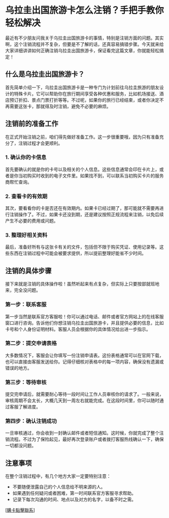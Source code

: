# 乌拉圭出国旅游卡怎么注销？手把手教你轻松解决

最近有不少朋友问我关于乌拉圭出国旅游卡的事情，特别是注销方面的问题。其实啊，这个注销流程并不复杂，但要是不了解的话，还真容易搞错步骤。今天就来给大家详细讲讲如何正确注销乌拉圭出国旅游卡，保证看完这篇文章，你就能轻松搞定！

## 什么是乌拉圭出国旅游卡？

首先简单介绍一下，乌拉圭出国旅游卡是一种专门为计划前往乌拉圭旅游的朋友设计的特殊卡片。它可以帮助你在旅行期间享受各种优惠和服务，比如机场接送、酒店预订折扣、景点门票打折等等。不过呢，如果你的旅行已经结束，或者你决定不再需要这张卡，那就得及时注销，避免不必要的麻烦。

## 注销前的准备工作

在正式开始注销之前，咱们得先做好准备工作。这一步很重要哦，因为只有准备充分了，注销过程才会更顺利。

### 1. 确认你的卡信息

首先要确认的就是你的卡号以及相关的个人信息。这些信息通常会印在卡片上，或者是你当初购买时收到的电子文件里。如果找不到，可以联系当初购买卡片的服务商帮忙查询。

### 2. 查看卡的有效期

其次，要看看你的卡是否还在有效期内。如果卡已经过期了，那可能就不需要再进行注销操作了。不过，如果卡还没到期，还是建议按照正规流程来注销，以免后续产生不必要的费用或问题。

### 3. 整理好相关资料

最后，准备好所有与这张卡有关的文件，包括但不限于购买凭证、使用记录等。这些东西在注销过程中可能会被要求提供，所以提前整理好能省不少时间。

## 注销的具体步骤

接下来就是注销的具体操作啦！虽然听起来有点复杂，但实际上只要按部就班地来，完全没问题。

### 第一步：联系客服

第一步当然是联系官方客服啦！你可以通过电话、邮件或者官方网站上的在线客服窗口进行咨询。告诉他们你想注销乌拉圭出国旅游卡，并且提供必要的信息，比如卡号和个人身份证明材料。客服人员会根据你的具体情况给出进一步指示。

### 第二步：提交申请表格

大多数情况下，客服会让你填写一份注销申请表。这份表格通常可以在官网下载，也可以直接由客服发送给你。记得仔细核对表格中的每一项内容，确保没有遗漏或错误的地方。

### 第三步：等待审核

提交完申请后，就需要耐心等待一段时间让工作人员审核你的请求了。一般来说，审核周期不会太长，大概几天到一周左右就能完成。在这段时间里，你可以随时通过客服了解进度。

### 第四步：确认注销成功

一旦审核通过，你会收到一封确认邮件或者短信通知。这时候，你就完成了整个注销流程。不过为了保险起见，最好再次登录账户或者拨打客服热线确认一下，确保一切都没问题。

## 注意事项

在整个注销过程中，有几个地方大家一定要特别注意：

- 不要随便泄露自己的个人信息给不明来源的人。
- 如果遇到任何疑问或者困难，第一时间联系官方客服寻求帮助。
- 记录下每次沟通的时间、地点以及对方的名字，以备不时之需。

[[購卡點擊聯系](https://t.me/s/SXDXQF)]